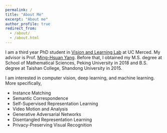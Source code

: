 ```yaml
---
permalink: /
title: "About Me"
excerpt: "About me"
author_profile: true
redirect_from:
  - /about/
  - /about.html
---
```


I am a third year PhD student in [Vision and Learning Lab](http://vllab.ucmerced.edu) at UC Merced.
My advisor is Prof. [Ming-Hsuan Yang](http://faculty.ucmerced.edu/mhyang/).
Before that, I obtained my M.S. degree at School of Mathematical Sciences, Peking University in 2018
and B.S. degree at Taishan College, Shandong University in 2015.

I am interested in computer vision, deep learning, and machine learning.
More specifically,
- Instance Matching
- Semantic Correspondence
- Self-Supervised Representation Learning
- Video Motion and Analysis
- Generative Adversarial Networks
- Disentangled Representation Learning
- Privacy-Preserving Visual Recognition

